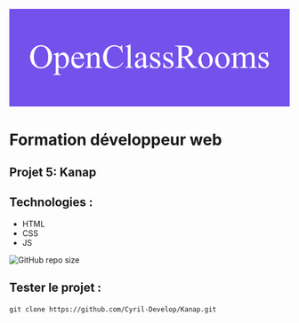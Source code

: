 ![formation](/front/images/screenshot/openClassRooms.png)

# Formation développeur web 



## Projet 5: Kanap



<!-- ![screenshot du site](img/screenshotSite.jpg)  -->



## Technologies :
- HTML
- CSS
- JS

 ![GitHub repo size](https://img.shields.io/github/repo-size/Cyril-Develop/Kanap?style=for-the-badge) 



## Tester le projet :

```terminal
git clone https://github.com/Cyril-Develop/Kanap.git
```
